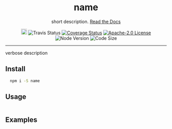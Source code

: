 <p align="center">
  <h1 align="center">name</h1>
</p>

<p align="center">
  short description.
  <a href="https://justinbeaudry.github.io/name">Read the Docs</a>
</p>

<p align="center">
  <img src="https://badge.fury.io/js/name.svg" alt="Npm Version" height="18">
  <img src="https://travis-ci.org/JustinBeaudry/name.svg?branch=master" alt="Travis Status">
  <a href='https://coveralls.io/github/JustinBeaudry/name?branch=master'><img src='https://coveralls.io/repos/github/JustinBeaudry/name/badge.svg?branch=master' alt='Coverage Status' /></a>
  <a href="https://raw.githubusercontent.com/JustinBeaudry/name/master/LICENSE"><img alt="Apache-2.0 License" src="https://img.shields.io/badge/license-Apache_2.0-blue.svg"></a>
  <img alt="Node Version" src="https://img.shields.io/node/v/name.svg">
  <img alt="Code Size" src="https://img.shields.io/github/languages/code-size/JustinBeaudry/name.svg">
</p>

---

verbose description

## Install

```bash
  npm i -S name
```

## Usage

```javascript
```

## Examples

